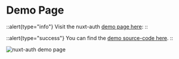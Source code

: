 # Demo Page

::alert{type="info"}
Visit the nuxt-auth [demo page here](https://nuxt-auth-example.sidebase.io/):
::

::alert{type="success"}
You can find the [demo source-code here](https://github.com/sidebase/nuxt-auth-example).
::

![nuxt-auth demo page](/nuxt-auth/nuxt-auth-example-preview.png)

